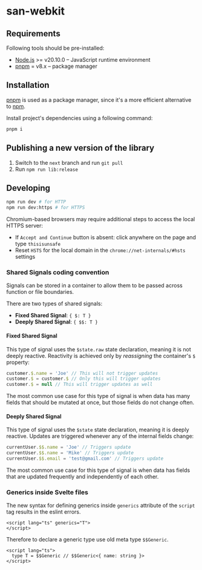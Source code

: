 # san-webkit

## Requirements

Following tools should be pre-installed:

- [Node.js](https://nodejs.org/en/) >= v20.10.0 – JavaScript runtime environment
- [pnpm](https://pnpm.io/) = v8.x – package manager

## Installation

[pnpm](https://pnpm.io/) is used as a package manager, since it's a more efficient alternative to [npm](https://pnpm.io/motivation).

Install project's dependencies using a following command:

```bash
pnpm i
```

## Publishing a new version of the library

1. Switch to the `next` branch and run `git pull`
2. Run `npm run lib:release`

## Developing

```bash
npm run dev # for HTTP
npm run dev:https # for HTTPS
```

Chromium-based browsers may require additional steps to access the local HTTPS server:

- If `Accept and Continue` button is absent: click anywhere on the page and type `thisisunsafe`
- Reset `HSTS` for the local domain in the `chrome://net-internals/#hsts` settings

### Shared Signals coding convention

Signals can be stored in a container to allow them to be passed across function or file boundaries.

There are two types of shared signals:

- **Fixed Shared Signal**: `{ $: T }`
- **Deeply Shared Signal**: `{ $$: T }`

#### Fixed Shared Signal

This type of signal uses the `$state.raw` state declaration, meaning it is not deeply reactive. Reactivity is achieved only by _reassigning_ the container's `$` property:

```js
customer.$.name = 'Joe' // This will not trigger updates
customer.$ = customer.$ // Only this will trigger updates
customer.$ = null // This will trigger updates as well
```

The most common use case for this type of signal is when data has many fields that should be mutated at once, but those fields do not change often.

#### Deeply Shared Signal

This type of signal uses the `$state` state declaration, meaning it is deeply reactive. Updates are triggered whenever any of the internal fields change:

```js
currentUser.$$.name = 'Joe' // Triggers update
currentUser.$$.name = 'Mike' // Triggers update
currentUser.$$.email = 'test@gmail.com' // Triggers update
```

The most common use case for this type of signal is when data has fields that are updated frequently and independently of each other.

### Generics inside Svelte files

The new syntax for defining generics inside `generics` attribute of the `script` tag results in the eslint errors.

```svelte
<script lang="ts" generics="T">
</script>
```

Therefore to declare a generic type use old meta type `$$Generic`.

```svelte
<script lang="ts">
  type T = $$Generic // $$Generic<{ name: string }>
</script>
```
